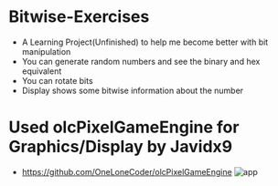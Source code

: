 # Bitwise-Exercises
 - A Learning Project(Unfinished) to help me become better with bit manipulation
 - You can generate random numbers and see the binary and hex equivalent
 - You can rotate bits
 - Display shows some bitwise information about the number
# Used olcPixelGameEngine for Graphics/Display by Javidx9
 - https://github.com/OneLoneCoder/olcPixelGameEngine
 ![app](https://user-images.githubusercontent.com/34993144/92414179-1793d300-f121-11ea-99f0-5cbcc644301d.PNG)
